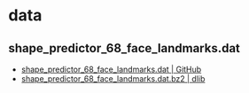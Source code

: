 # data

## shape_predictor_68_face_landmarks.dat

- [shape_predictor_68_face_landmarks.dat | GitHub](https://github.com/AKSHAYUBHAT/TensorFace/blob/master/openface/models/dlib/shape_predictor_68_face_landmarks.dat)
- [shape_predictor_68_face_landmarks.dat.bz2 | dlib](http://dlib.net/files/shape_predictor_68_face_landmarks.dat.bz2)
